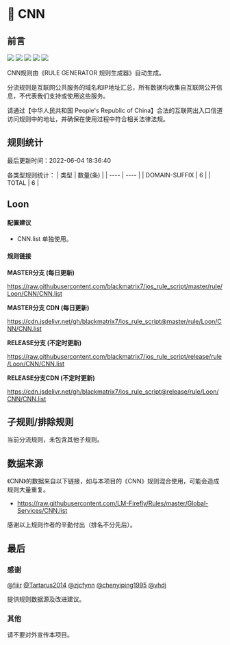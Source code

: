 # 🧸 CNN

## 前言

![](https://shields.io/badge/-移除重复规则-ff69b4) ![](https://shields.io/badge/-DOMAIN与DOMAIN--SUFFIX合并-green) ![](https://shields.io/badge/-DOMAIN--SUFFIX间合并-critical) ![](https://shields.io/badge/-DOMAIN--SUFFIX与DOMAIN--KEYWORD合并-blue) ![](https://shields.io/badge/-IP--CIDR(6)合并-blueviolet) 

CNN规则由《RULE GENERATOR 规则生成器》自动生成。

分流规则是互联网公共服务的域名和IP地址汇总，所有数据均收集自互联网公开信息，不代表我们支持或使用这些服务。

请通过【中华人民共和国 People's Republic of China】合法的互联网出入口信道访问规则中的地址，并确保在使用过程中符合相关法律法规。

## 规则统计

最后更新时间：2022-06-04 18:36:40

各类型规则统计：
| 类型 | 数量(条)  | 
| ---- | ----  |
| DOMAIN-SUFFIX | 6  | 
| TOTAL | 6  | 


## Loon 

#### 配置建议
- CNN.list 单独使用。

#### 规则链接
**MASTER分支 (每日更新)**

https://raw.githubusercontent.com/blackmatrix7/ios_rule_script/master/rule/Loon/CNN/CNN.list

**MASTER分支 CDN (每日更新)**

https://cdn.jsdelivr.net/gh/blackmatrix7/ios_rule_script@master/rule/Loon/CNN/CNN.list

**RELEASE分支 (不定时更新)**

https://raw.githubusercontent.com/blackmatrix7/ios_rule_script/release/rule/Loon/CNN/CNN.list

**RELEASE分支CDN (不定时更新)**

https://cdn.jsdelivr.net/gh/blackmatrix7/ios_rule_script@release/rule/Loon/CNN/CNN.list

## 子规则/排除规则


当前分流规则，未包含其他子规则。

## 数据来源

《CNN》的数据来自以下链接，如与本项目的《CNN》规则混合使用，可能会造成规则大量重复。

- https://raw.githubusercontent.com/LM-Firefly/Rules/master/Global-Services/CNN.list


感谢以上规则作者的辛勤付出（排名不分先后）。

## 最后

### 感谢

[@fiiir](https://github.com/fiiir) [@Tartarus2014](https://github.com/Tartarus2014) [@zjcfynn](https://github.com/zjcfynn) [@chenyiping1995](https://github.com/chenyiping1995) [@vhdj](https://github.com/vhdj)

提供规则数据源及改进建议。

### 其他

请不要对外宣传本项目。